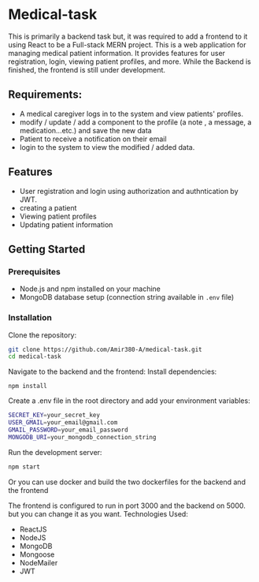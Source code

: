 # Medical-task

This is primarily a backend task but, it was required to add a frontend to it using React to be a Full-stack MERN project.
This is a web application for managing medical patient information. It provides features for user registration, login, viewing patient profiles, and more.
While the Backend is finished, the frontend is still under development.

## Requirements:
- A medical caregiver logs in to the system and view patients' profiles.
- modify / update / add a component to the profile (a note , a message, a medication...etc.) and save the new data
- Patient to receive a notification on their email
- login to the system to view the modified / added data.

## Features

- User registration and login using authorization and authntication by JWT.
- creating a patient 
- Viewing patient profiles
- Updating patient information

## Getting Started

### Prerequisites

- Node.js and npm installed on your machine
- MongoDB database setup (connection string available in `.env` file)

### Installation
Clone the repository:

   ```bash
   git clone https://github.com/Amir380-A/medical-task.git
   cd medical-task
```
Navigate to the backend and the frontend:
Install dependencies:
```
npm install
```
Create a .env file in the root directory and add your environment variables:
```bash
SECRET_KEY=your_secret_key
USER_GMAIL=your_email@gmail.com
GMAIL_PASSWORD=your_email_password
MONGODB_URI=your_mongodb_connection_string

```

Run the development server:
```bash
npm start
```

Or you can use docker and build the two dockerfiles for the backend and the frontend

The frontend is configured to run in port 3000 and the backend on 5000. but you can change it as you want.
Technologies Used:
- ReactJS
- NodeJS
- MongoDB
- Mongoose
- NodeMailer
- JWT


